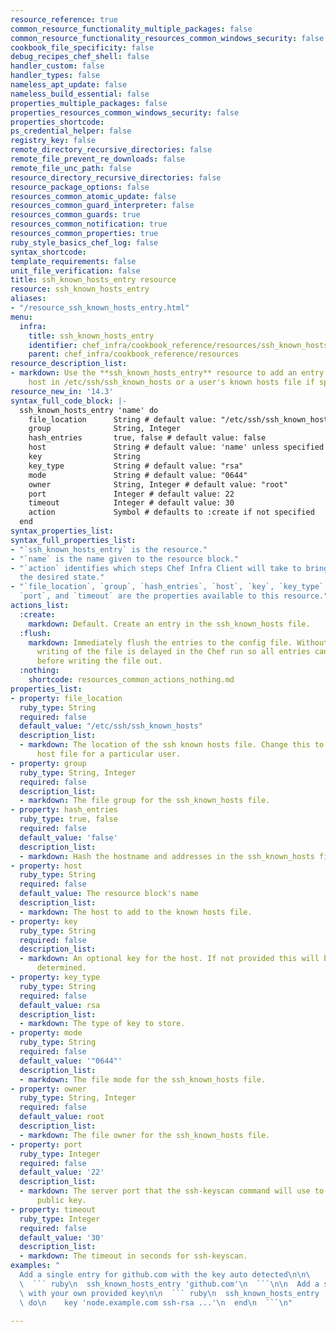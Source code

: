 ```yaml
---
resource_reference: true
common_resource_functionality_multiple_packages: false
common_resource_functionality_resources_common_windows_security: false
cookbook_file_specificity: false
debug_recipes_chef_shell: false
handler_custom: false
handler_types: false
nameless_apt_update: false
nameless_build_essential: false
properties_multiple_packages: false
properties_resources_common_windows_security: false
properties_shortcode: 
ps_credential_helper: false
registry_key: false
remote_directory_recursive_directories: false
remote_file_prevent_re_downloads: false
remote_file_unc_path: false
resource_directory_recursive_directories: false
resource_package_options: false
resources_common_atomic_update: false
resources_common_guard_interpreter: false
resources_common_guards: true
resources_common_notification: true
resources_common_properties: true
ruby_style_basics_chef_log: false
syntax_shortcode: 
template_requirements: false
unit_file_verification: false
title: ssh_known_hosts_entry resource
resource: ssh_known_hosts_entry
aliases:
- "/resource_ssh_known_hosts_entry.html"
menu:
  infra:
    title: ssh_known_hosts_entry
    identifier: chef_infra/cookbook_reference/resources/ssh_known_hosts_entry ssh_known_hosts_entry
    parent: chef_infra/cookbook_reference/resources
resource_description_list:
- markdown: Use the **ssh_known_hosts_entry** resource to add an entry for the specified
    host in /etc/ssh/ssh_known_hosts or a user's known hosts file if specified.
resource_new_in: '14.3'
syntax_full_code_block: |-
  ssh_known_hosts_entry 'name' do
    file_location      String # default value: "/etc/ssh/ssh_known_hosts"
    group              String, Integer
    hash_entries       true, false # default value: false
    host               String # default value: 'name' unless specified
    key                String
    key_type           String # default value: "rsa"
    mode               String # default value: "0644"
    owner              String, Integer # default value: "root"
    port               Integer # default value: 22
    timeout            Integer # default value: 30
    action             Symbol # defaults to :create if not specified
  end
syntax_properties_list: 
syntax_full_properties_list:
- "`ssh_known_hosts_entry` is the resource."
- "`name` is the name given to the resource block."
- "`action` identifies which steps Chef Infra Client will take to bring the node into
  the desired state."
- "`file_location`, `group`, `hash_entries`, `host`, `key`, `key_type`, `mode`, `owner`,
  `port`, and `timeout` are the properties available to this resource."
actions_list:
  :create:
    markdown: Default. Create an entry in the ssh_known_hosts file.
  :flush:
    markdown: Immediately flush the entries to the config file. Without this the actual
      writing of the file is delayed in the Chef run so all entries can be accumulated
      before writing the file out.
  :nothing:
    shortcode: resources_common_actions_nothing.md
properties_list:
- property: file_location
  ruby_type: String
  required: false
  default_value: "/etc/ssh/ssh_known_hosts"
  description_list:
  - markdown: The location of the ssh known hosts file. Change this to set a known
      host file for a particular user.
- property: group
  ruby_type: String, Integer
  required: false
  description_list:
  - markdown: The file group for the ssh_known_hosts file.
- property: hash_entries
  ruby_type: true, false
  required: false
  default_value: 'false'
  description_list:
  - markdown: Hash the hostname and addresses in the ssh_known_hosts file for privacy.
- property: host
  ruby_type: String
  required: false
  default_value: The resource block's name
  description_list:
  - markdown: The host to add to the known hosts file.
- property: key
  ruby_type: String
  required: false
  description_list:
  - markdown: An optional key for the host. If not provided this will be automatically
      determined.
- property: key_type
  ruby_type: String
  required: false
  default_value: rsa
  description_list:
  - markdown: The type of key to store.
- property: mode
  ruby_type: String
  required: false
  default_value: '"0644"'
  description_list:
  - markdown: The file mode for the ssh_known_hosts file.
- property: owner
  ruby_type: String, Integer
  required: false
  default_value: root
  description_list:
  - markdown: The file owner for the ssh_known_hosts file.
- property: port
  ruby_type: Integer
  required: false
  default_value: '22'
  description_list:
  - markdown: The server port that the ssh-keyscan command will use to gather the
      public key.
- property: timeout
  ruby_type: Integer
  required: false
  default_value: '30'
  description_list:
  - markdown: The timeout in seconds for ssh-keyscan.
examples: "
  Add a single entry for github.com with the key auto detected\n\n\
  \  ``` ruby\n  ssh_known_hosts_entry 'github.com'\n  ```\n\n  Add a single entry\
  \ with your own provided key\n\n  ``` ruby\n  ssh_known_hosts_entry 'github.com'\
  \ do\n    key 'node.example.com ssh-rsa ...'\n  end\n  ```\n"

---
```

